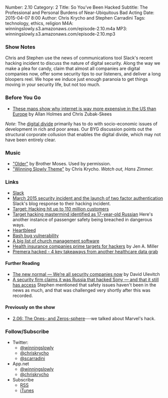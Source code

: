 Number: 2.10
Category: 2
Title: So You’ve Been Hacked
Subtitle: The Professional and Personal Burdens of Near-Ubiquitous Bad Acting
Date: 2015-04-07 8:00
Author: Chris Krycho and Stephen Carradini
Tags: technology, ethics, religion
M4A: winningslowly.s3.amazonaws.com/episode-2.10.m4a
MP3: winningslowly.s3.amazonaws.com/episode-2.10.mp3

### Show Notes

Chris and Stephen use the news of communications tool Slack's recent hacking incident to discuss the nature of digital security. Along the way we make a plea for candy, claim that almost all companies are digital companies now, offer some security tips to our listeners, and deliver a long bloopers reel. We hope we induce just enough paranoia to get things moving in your security life, but not too much.   

### Before You Go

  - [These maps show why internet is way more expensive in the US than Europe](http://www.theverge.com/2015/4/1/8321437/maps-show-why-internet-is-more-expensive-us-europe-competition) by Allan Holmes and Chris Zubak-Skees

*Note*: The [digital divide](http://en.wikipedia.org/wiki/Digital_divide) primarily has to do with socio-economic issues of development in rich and poor areas. Our BYG discussion points out the structural corporate collusion that enables the digital divide, which may not have been entirely clear. 

### Music

  - ["Older"](https://brothermoses.bandcamp.com/track/older) by Brother Moses. Used by permission.
  - ["Winning Slowly Theme"](https://soundcloud.com/chriskrycho/winning-slowly) by Chris Krycho. *Watch out, Hans Zimmer.*

### Links

  - [Slack](http://www.Slack.com)
  - [March 2015 security incident and the launch of two factor authentication](http://slackhq.com/post/114696167740/march-2015-security-incident-and-launch-of-2fa) Slack's blog response to their hacking incident.
  - [Target: Hacking hit up to 110 million customers](http://money.cnn.com/2014/01/10/news/companies/target-hacking/) 
  - [Target hacking mastermind identified as 17-year-old Russian](http://www.newsmax.com/Newsfront/target-hacking-/2014/01/19/id/547879/) Here's another instance of passenger safety being breached in dangerous ways.  
  - [Heartbleed](http://heartbleed.com/)
  - [Bash bug vulnerability](http://www.symantec.com/connect/blogs/shellshock-all-you-need-know-about-bash-bug-vulnerability) 
  - [A big list of church management software](http://www.capterra.com/church-management-software/)
  - [Health insurance companies prime targets for hackers](http://www.cio.com/article/2899488/data-breach/health-insurance-companies-prime-targets-for-hackers.html) by Jen A. Miller 
  - [Premera hacked - 4 key takeaways from another healthcare data grab](https://blog.fortinet.com/post/premera-hacked-4-key-takeaways-from-another-healthcare-data-grab)

#### Further Reading

   - [The new normal — We’re all security companies now](https://blog.opendns.com/2015/04/02/the-new-normal-were-all-security-companies-now/?utm_source=gplus&utm_medium=social&utm_campaign=2015/04/02/the-new-normal-were-all-security-companies-now/) by David Ulevitch
   - [A security firm claims it was Russia that hacked Sony — and that it still has access](http://www.businessinsider.com/a-security-firm-claims-it-was-russia-that-hacked-sony-and-that-they-still-have-access-2015-2) Stephen mentioned that safety issues haven't been in the news as much, and that was challenged very shortly after this was recorded.
  
#### Previously on the show

  - [2.06: The Ones- and Zeros-sphere](http://www.winningslowly.org/2015/03/the-ones-and-zeros-sphere/)---we talked about Marvel's hack.

### Follow/Subscribe

  - Twitter:
      + [@winningslowly](//www.twitter.com/winningslowly)
      + [@chriskrycho](//www.twitter.com/chriskrycho)
      + [@scarradini](//www.twitter.com/scarradini)
  - App.net
      + [@winningslowly](//alpha.app.net/winningslowly)
      + [@chriskrycho](//alpha.app.net/chriskrycho)
  - Subscribe
      + [RSS](//www.winningslowly.org/feed.xml)
      + [iTunes](//itunes.apple.com/us/podcast/winning-slowly/id807603957?mt=2)
